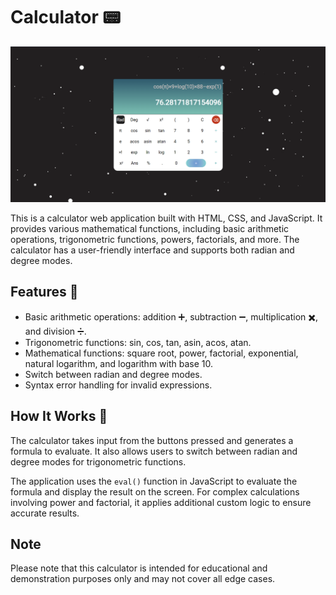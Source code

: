 # Calculator 📟
![Alt text](image.png)

This is a calculator web application built with HTML, CSS, and JavaScript. It provides various mathematical functions, including basic arithmetic operations, trigonometric functions, powers, factorials, and more. The calculator has a user-friendly interface and supports both radian and degree modes.

## Features 🧾

- Basic arithmetic operations: addition ➕, subtraction ➖, multiplication ✖️, and division ➗.
- Trigonometric functions: sin, cos, tan, asin, acos, atan.
- Mathematical functions: square root, power, factorial, exponential, natural logarithm, and logarithm with base 10.
- Switch between radian and degree modes.
- Syntax error handling for invalid expressions.


## How It Works 🧮

The calculator takes input from the buttons pressed and generates a formula to evaluate. It also allows users to switch between radian and degree modes for trigonometric functions.

The application uses the `eval()` function in JavaScript to evaluate the formula and display the result on the screen. For complex calculations involving power and factorial, it applies additional custom logic to ensure accurate results.

## Note 

Please note that this calculator is intended for educational and demonstration purposes only and may not cover all edge cases.